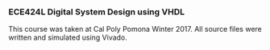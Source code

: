 ### ECE424L Digital System Design using VHDL
This course was taken at Cal Poly Pomona Winter 2017. All source files were written and simulated using Vivado.

